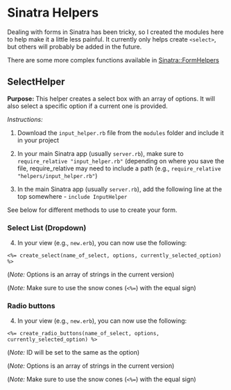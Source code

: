 # Sinatra Helpers
Dealing with forms in Sinatra has been tricky, so I created the modules here to help make it a little less painful. It currently only
helps create `<select>`, but others will probably be added in the future.

There are some more complex functions available in [Sinatra::FormHelpers](http://www.rubydoc.info/github/BenFenner/sinatra-formhelpers-ng/Sinatra/FormHelpers)

## SelectHelper

**Purpose:** This helper creates a select box with an array of options. It will also select a specific option if a current one is provided.

*Instructions:*

1. Download the `input_helper.rb` file from the `modules` folder and include it in your project

2. In your main Sinatra app (usually `server.rb`), make sure to `require_relative "input_helper.rb"` (depending on where you save the file,
require_relative may need to include a path (e.g., `require_relative "helpers/input_helper.rb"`)

3. In the main Sinatra app (usually `server.rb`), add the following line at the top somewhere - `include InputHelper`

See below for different methods to use to create your form.

### Select List (Dropdown)

4. In your view (e.g., `new.erb`), you can now use the following:

```
<%= create_select(name_of_select, options, currently_selected_option) %>
```
(*Note:* Options is an array of strings in the current version)

(*Note:* Make sure to use the snow cones (`<%=`) with the equal sign)

### Radio buttons

4. In your view (e.g., `new.erb`), you can now use the following:

```
<%= create_radio_buttons(name_of_select, options, currently_selected_option) %>
```
(*Note:* ID will be set to the same as the option)

(*Note:* Options is an array of strings in the current version)

(*Note:* Make sure to use the snow cones (`<%=`) with the equal sign)
